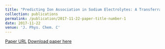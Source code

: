```yaml
---
title: "Predicting Ion Association in Sodium Electrolytes: A Transferrable Model for Investigating Glymes"
collection: publications
permalink: /publication/2017-11-22-paper-title-number-1
date: 2017-11-22
venue: 'J. Phys. Chem. C'
---
```

[Paper URL](https://pubs.acs.org/doi/abs/10.1021/acs.jpcc.7b09995)
[Download paper here](http://academicpages.github.io/files/paper1.pdf)
